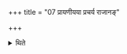 +++
title = "07 प्रायणीयया प्रचर्य राजानङ्"

+++

<details><summary>थिते</summary>

प्रायणीयया प्रचर्य राजानं क्रीत्वोपनह्य निदधति ७
</details>
